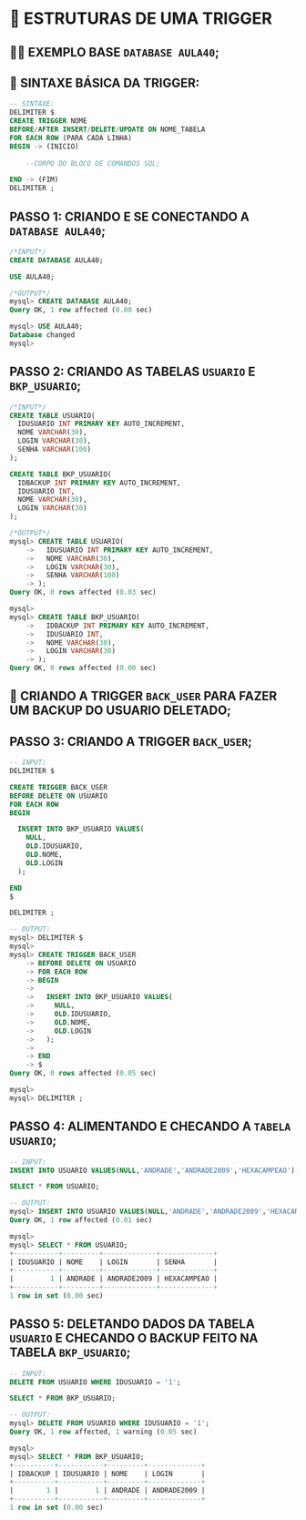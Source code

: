 # 🔫 **ESTRUTURAS DE UMA TRIGGER**

## 👩‍🏫 **EXEMPLO BASE** `DATABASE AULA40`;

## 📣 **SINTAXE BÁSICA DA TRIGGER:**

```SQL
-- SINTAXE:
DELIMITER $
CREATE TRIGGER NOME
BEFORE/AFTER INSERT/DELETE/UPDATE ON NOME_TABELA
FOR EACH ROW (PARA CADA LINHA)
BEGIN -> (INICIO)
    
    --CORPO DO BLOCO DE COMANDOS SQL;

END -> (FIM)
DELIMITER ;
```

## **PASSO 1:** CRIANDO E SE CONECTANDO A `DATABASE AULA40`;
```SQL
/*INPUT*/
CREATE DATABASE AULA40;

USE AULA40;

/*OUTPUT*/
mysql> CREATE DATABASE AULA40;
Query OK, 1 row affected (0.00 sec)

mysql> USE AULA40;
Database changed
mysql>
```

## **PASSO 2:** CRIANDO AS TABELAS `USUARIO` E `BKP_USUARIO`;
```SQL
/*INPUT*/
CREATE TABLE USUARIO(
  IDUSUARIO INT PRIMARY KEY AUTO_INCREMENT,
  NOME VARCHAR(30),
  LOGIN VARCHAR(30),
  SENHA VARCHAR(100)
);

CREATE TABLE BKP_USUARIO(
  IDBACKUP INT PRIMARY KEY AUTO_INCREMENT,
  IDUSUARIO INT,
  NOME VARCHAR(30),
  LOGIN VARCHAR(30)
);

/*OUTPUT*/
mysql> CREATE TABLE USUARIO(
    ->   IDUSUARIO INT PRIMARY KEY AUTO_INCREMENT,
    ->   NOME VARCHAR(30),
    ->   LOGIN VARCHAR(30),
    ->   SENHA VARCHAR(100)
    -> );
Query OK, 0 rows affected (0.03 sec)

mysql>
mysql> CREATE TABLE BKP_USUARIO(
    ->   IDBACKUP INT PRIMARY KEY AUTO_INCREMENT,
    ->   IDUSUARIO INT,
    ->   NOME VARCHAR(30),
    ->   LOGIN VARCHAR(30)
    -> );
Query OK, 0 rows affected (0.00 sec)
```

## 🔨 **CRIANDO A TRIGGER `BACK_USER` PARA FAZER UM BACKUP DO USUARIO DELETADO**;

## **PASSO 3:** CRIANDO A TRIGGER `BACK_USER`;
```SQL
-- INPUT:
DELIMITER $

CREATE TRIGGER BACK_USER
BEFORE DELETE ON USUARIO
FOR EACH ROW
BEGIN

  INSERT INTO BKP_USUARIO VALUES(
    NULL,
    OLD.IDUSUARIO,
    OLD.NOME,
    OLD.LOGIN
  );

END
$

DELIMITER ;

-- OUTPUT:
mysql> DELIMITER $
mysql>
mysql> CREATE TRIGGER BACK_USER
    -> BEFORE DELETE ON USUARIO
    -> FOR EACH ROW
    -> BEGIN
    ->
    ->   INSERT INTO BKP_USUARIO VALUES(
    ->     NULL,
    ->     OLD.IDUSUARIO,
    ->     OLD.NOME,
    ->     OLD.LOGIN
    ->   );
    ->
    -> END
    -> $
Query OK, 0 rows affected (0.05 sec)

mysql>
mysql> DELIMITER ;
```

## **PASSO 4:** ALIMENTANDO E CHECANDO A `TABELA USUARIO`;
```SQL
-- INPUT:
INSERT INTO USUARIO VALUES(NULL,'ANDRADE','ANDRADE2009','HEXACAMPEAO');

SELECT * FROM USUARIO;

-- OUTPUT:
mysql> INSERT INTO USUARIO VALUES(NULL,'ANDRADE','ANDRADE2009','HEXACAMPEAO');
Query OK, 1 row affected (0.01 sec)

mysql>
mysql> SELECT * FROM USUARIO;
+-----------+---------+-------------+-------------+
| IDUSUARIO | NOME    | LOGIN       | SENHA       |
+-----------+---------+-------------+-------------+
|         1 | ANDRADE | ANDRADE2009 | HEXACAMPEAO |
+-----------+---------+-------------+-------------+
1 row in set (0.00 sec)
```

## **PASSO 5:** DELETANDO DADOS DA TABELA `USUARIO` E CHECANDO O BACKUP FEITO NA TABELA `BKP_USUARIO`;
```SQL
-- INPUT:
DELETE FROM USUARIO WHERE IDUSUARIO = '1';

SELECT * FROM BKP_USUARIO;

-- OUTPUT:
mysql> DELETE FROM USUARIO WHERE IDUSUARIO = '1';
Query OK, 1 row affected, 1 warning (0.05 sec)

mysql>
mysql> SELECT * FROM BKP_USUARIO;
+----------+-----------+---------+-------------+
| IDBACKUP | IDUSUARIO | NOME    | LOGIN       |
+----------+-----------+---------+-------------+
|        1 |         1 | ANDRADE | ANDRADE2009 |
+----------+-----------+---------+-------------+
1 row in set (0.00 sec)
```
